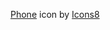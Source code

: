 



<a target="_blank" href="https://icons8.com/icon/58pGdHAS6Va3/phone">Phone</a> icon by <a target="_blank" href="https://icons8.com">Icons8</a>